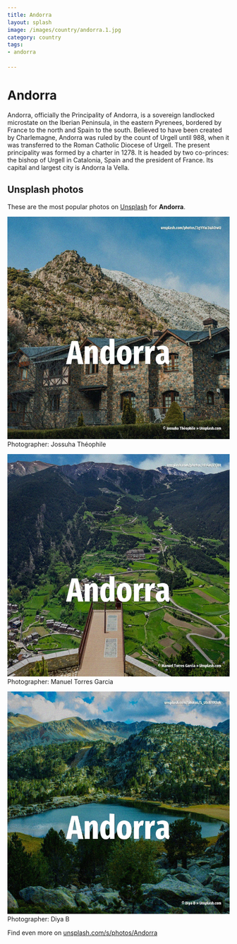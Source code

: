 ```yaml
---
title: Andorra
layout: splash
image: /images/country/andorra.1.jpg
category: country
tags:
- andorra

---
```

# Andorra

Andorra, officially the Principality of Andorra, is a sovereign landlocked microstate on the  Iberian Peninsula, in the eastern Pyrenees, bordered by France to the north and Spain to the south. Believed to have been created by Charlemagne, Andorra was ruled by the count of Urgell until 988,  when it was transferred to the Roman Catholic Diocese of Urgell. The present principality was formed by a charter in 1278. It is headed by two co-princes: the bishop of Urgell in Catalonia, Spain and the president of  France. Its capital and largest city is Andorra la Vella. 

 
## Unsplash photos
These are the most popular photos on [Unsplash](https://unsplash.com) for **Andorra**.
 
![Andorra](/images/country/andorra.1.jpg)
Photographer:  Jossuha Théophile
 
![Andorra](/images/country/andorra.2.jpg)
Photographer:  Manuel Torres Garcia
 
![Andorra](/images/country/andorra.3.jpg)
Photographer:  Diya B
 
Find even more on [unsplash.com/s/photos/Andorra](https://unsplash.com/s/photos/Andorra)
 
